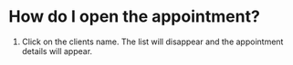 # How do I open the appointment?

1. Click on the clients name. The list will disappear and the appointment details will appear.

